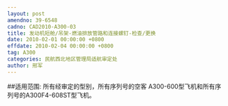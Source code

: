 ```yaml
---
layout: post
amendno: 39-6548
cadno: CAD2010-A300-03
title: 发动机短舱/吊架-燃油排放管路和连接螺钉-检查/更换
date: 2010-02-01 00:00:00 +0800
effdate: 2010-02-04 00:00:00 +0800
tag: A300
categories: 民航西北地区管理局适航审定处
author: 邢军
---
```


##适用范围:
所有经审定的型别，所有序列号的空客 A300-600型飞机和所有序列号的A300F4-608ST型飞机。

